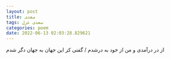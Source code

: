 ```yaml
---
layout: post
title: سعدی
tags: سعدی غزل
categories: poem
date: 2022-06-13 02:03:28.829621
---
```


از در درآمدی و من از خود به درشدم / گفتی کز این جهان به جهان دگر شدم
